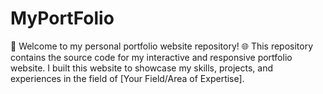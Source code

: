 # MyPortFolio
🚀 Welcome to my personal portfolio website repository! 🌐  This repository contains the source code for my interactive and responsive portfolio website. I built this website to showcase my skills, projects, and experiences in the field of [Your Field/Area of Expertise].
